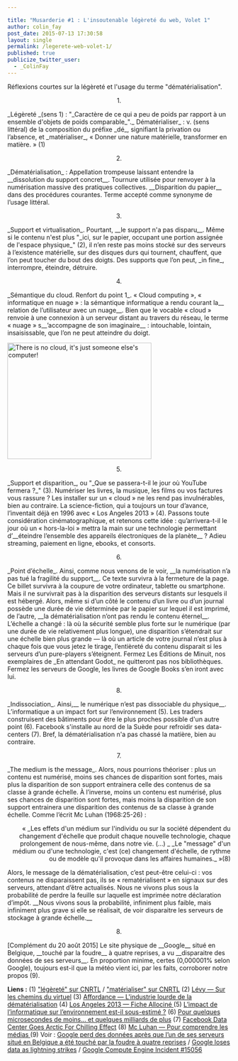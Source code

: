 ```yaml
---

title: "Musarderie #1 : L'insoutenable légèreté du web, Volet 1"
author: colin_fay
post_date: 2015-07-13 17:30:58
layout: single
permalink: /legerete-web-volet-1/
published: true
publicize_twitter_user:
  - _ColinFay
---
```

Réflexions courtes sur la légèreté et l'usage du terme "dématérialisation".

<!--more-->
<p style="text-align: center;">1.</p>
_Légèreté _(sens 1) : "_Caractère de ce qui a peu de poids par rapport à un ensemble d'objets de poids comparable_"._
Dématérialiser_ : v. (sens littéral) de la composition du préfixe _dé_, signifiant la privation ou l’absence, et _matérialiser_, « Donner une nature matérielle, transformer en matière. » (1)
<p style="text-align: center;"> 2.</p>
_Dématérialisation_ : Appellation trompeuse laissant entendre la __dissolution du support concret__. Tournure utilisée pour renvoyer à la numérisation massive des pratiques collectives. __Disparition du papier__ dans des procédures courantes. Terme accepté comme synonyme de l’usage littéral.
<p style="text-align: center;">3.</p>
_Support et virtualisation_. Pourtant, __le support n'a pas disparu__. Même si le contenu n'est plus "_ici, sur le papier, occupant une portion assignée de l'espace physique_" (2), il n’en reste pas moins stocké sur des serveurs à l’existence matérielle, sur des disques durs qui tournent, chauffent, que l’on peut toucher du bout des doigts. Des supports que l’on peut, _in fine_, interrompre, éteindre, détruire.
<p style="text-align: center;">4.</p>
_Sémantique du cloud. Renfort du point 1_. « Cloud computing », « informatique en nuage » : la sémantique informatique a rendu courant la__ relation de l’utilisateur avec un nuage__. Bien que le vocable « cloud » renvoie à une connexion à un serveur distant au travers du réseau, le terme « nuage » s__’accompagne de son imaginaire__ : intouchable, lointain, insaisissable, que l’on ne peut atteindre du doigt.

<a href="http://cf.data-bzh.fr/wp-content/uploads/2015/07/die-cut-stickers.png"><img class="aligncenter size-full wp-image-533" src="http://cf.data-bzh.fr/wp-content/uploads/2015/07/die-cut-stickers.png" alt="There is no cloud, it's just someone else's computer!" width="325" height="262" /></a>
<p style="text-align: center;">5.</p>
_Support et disparition_, ou "_Que se passera-t-il le jour où YouTube fermera ?_" (3). Numériser les livres, la musique, les films ou vos factures vous rassure ? Les installer sur un « cloud » ne les rend pas invulnérables, bien au contraire. La science-fiction, qui a toujours un tour d’avance, l’inventait déjà en 1996 avec « Los Angeles 2013 » (4). Passons toute considération cinématographique, et retenons cette idée : qu’arrivera-t-il le jour où un « hors-la-loi » mettra la main sur une technologie permettant d’__éteindre l’ensemble des appareils électroniques de la planète__ ? Adieu streaming, paiement en ligne, ebooks, et consorts.
<p style="text-align: center;">6.</p>
_Point d’échelle_. Ainsi, comme nous venons de le voir, __la numérisation n’a pas tué la fragilité du support__. Ce texte survivra à la fermeture de la page. Ce billet survivra à la coupure de votre ordinateur, tablette ou smartphone. Mais il ne survivrait pas à la disparition des serveurs distants sur lesquels il est hébergé. Alors, même si d’un côté le contenu d’un livre ou d’un journal possède une durée de vie déterminée par le papier sur lequel il est imprimé, de l’autre, __la dématérialisation n’ont pas rendu le contenu éternel__. L’échelle a changé : là où la sécurité semble plus forte sur le numérique (par une durée de vie relativement plus longue), une disparition s’étendrait sur une échelle bien plus grande — là où un article de votre journal n’est plus à chaque fois que vous jetez le tirage, l’entièreté du contenu disparait si les serveurs d’un pure-players s’éteignent. Fermez Les Éditions de Minuit, nos exemplaires de _En attendant Godot_ ne quitteront pas nos bibliothèques. Fermez les serveurs de Google, les livres de Google Books s’en iront avec lui.
<p style="text-align: center;">8.</p>
_Indissociation_. Ainsi,__ le numérique n’est pas dissociable du physique__. L’informatique a un impact fort sur l’environnement (5). Les traders construisent des bâtiments pour être le plus proches possible d'un autre point (6). Facebook s'installe au nord de la Suède pour refroidir ses data-centers (7). Bref, la dématérialisation n'a pas chassé la matière, bien au contraire.
<p style="text-align: center;">7.</p>
_The medium is the message_. Alors, nous pourrions théoriser : plus un contenu est numérisé, moins ses chances de disparition sont fortes, mais plus la disparition de son support entrainera celle des contenus de sa classe à grande échelle. À l’inverse, moins un contenu est numérisé, plus ses chances de disparition sont fortes, mais moins la disparition de son support entrainera une disparition des contenus de sa classe à grande échelle. Comme l’écrit Mc Luhan (1968:25-26) :
<p style="text-align: right;">« _Les effets d'un médium sur l'individu ou sur la société dépendent du changement d'échelle que produit chaque nouvelle technologie, chaque prolongement de nous-même, dans notre vie. (...) _
_Le "message" d'un médium ou d'une technologie, c'est (ce) changement d'échelle, de rythme ou de modèle qu'il provoque dans les affaires humaines._ »(8)</p>
Alors, le message de la dématérialisation, c’est peut-être celui-ci : vos contenus ne disparaissent pas, ils se « rematérialisent » en signaux sur des serveurs, attendant d’être actualisés. Nous ne vivons plus sous la probabilité de perdre la feuille sur laquelle est imprimée notre déclaration d’impôt. __Nous vivons sous la probabilité, infiniment plus faible, mais infiniment plus grave si elle se réalisait, de voir disparaitre les serveurs de stockage à grande échelle.__
<p style="text-align: center;">8.</p>
[Complément du 20 août 2015] Le site physique de __Google__ situé en Belgique, __touché par la foudre__ à quatre reprises, a vu __disparaitre des données de ses serveurs__. En proportion minime, certes (0,000001% selon Google), toujours est-il que la météo vient ici, par les faits, corroborer notre propos (9).

__Liens :__
<span class="tlf_cdefinition">(1) <a href="http://www.cnrtl.fr/definition/légèreté" target="_blank">"légèreté" sur CNRTL</a> / <a href="http://www.cnrtl.fr/lexicographie/matérialiser" target="_blank">"matérialiser" sur CNRTL</a>
(2) <a href="http://hypermedia.univ-paris8.fr/pierre/virtuel/virt0.htm" target="_blank">Lévy — Sur les chemins du virtuel</a>
(3) <a href="http://affordance.typepad.com/mon_weblog/2013/03/lindustrie-lourde-dematerialisation.html" target="_blank">Affordance — L'industrie lourde de la dématérialisation</a>
(4) <a href="http://www.allocine.fr/film/fichefilm_gen_cfilm=15333.html" target="_blank">Los Angeles 2013 — Fiche Allociné </a>
(5) <a href="http://www.consoglobe.com/impact-de-l-informatique-environnement-cg" target="_blank">L’impact de l’informatique sur l’environnement est-il sous-estimé ?</a>
(6) <a href="http://www.latribune.fr/entreprises-finance/banques-finance/industrie-financiere/20110713trib000636089/pour-quelques-microsecondes-de-moins-et-quelques-milliards-de-plus.html" target="_blank">Pour quelques microsecondes de moins... et quelques milliards de plus</a>
(7) <a href="http://gizmodo.com/5853819/facebook-data-center-goes-arctic-for-chilling-effect" target="_blank">Facebook Data Center Goes Arctic For Chilling Effect</a>
(8) <a href="https://fr.wikipedia.org/wiki/Pour_comprendre_les_m%C3%A9dias" target="_blank">Mc Luhan — Pour comprendre les médias </a>
(9) Voir : <a href="http://tempsreel.nouvelobs.com/en-direct/a-chaud/7115-dingueca-google-donnees-apres-serveurs-situe-belgique.html" target="_blank">Google perd des données après que l’un de ses serveurs situé en Belgique a été touché par la foudre à quatre reprises</a> / <a href="http://www.bbc.com/news/technology-33989384" target="_blank">Google loses data as lightning strikes</a> / <a href="https://status.cloud.google.com/incident/compute/15056#5719570367119360" target="_blank">Google Compute Engine Incident #15056</a>
